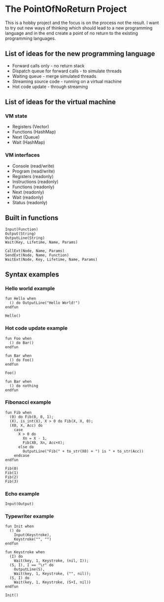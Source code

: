 # The PointOfNoReturn Project

This is a hobby project and the focus is on the process not the result. I want to try out new ways of thinking which should lead to a new programming language and in the end create a point of no return to the existing programming languages.

## List of ideas for the new programming language

* Forward calls only - no return stack
* Dispatch queue for forward calls - to simulate threads
* Waiting queue - merge simulated threads
* Streaming source code - running on a virtual machine
* Hot code update - through streaming

## List of ideas for the virtual machine

### VM state
* Registers (Vector)
* Functions (HashMap)
* Next (Queue)
* Wait (HashMap)

### VM interfaces
* Console (read/write)
* Program (read/write)
* Registers (readonly)
* Instructions (readonly)
* Functions (readonly)
* Next (readonly)
* Wait (readonly)
* Status (readonly)

## Built in functions
```
Input(Function)
Output(String)
OutputLine(String)
Wait(Key, Lifetime, Name, Params)

CallExt(Node, Name, Params)
SendExt(Node, Name, Function)
WaitExt(Node, Key, Lifetime, Name, Params)
```
## Syntax examples

### Hello world example
```
fun Hello when
  () do OutputLine("Hello World!")
endfun

Hello()
```
### Hot code update example
```
fun Foo when
  () do Bar()
endfun
    
fun Bar when 
  () do Foo()
endfun

Foo()

fun Bar when
  () do nothing
endfun
```
### Fibonacci example
```
fun Fib when
  (0) do Fib(0, 0, 1);
  (X), is_int(X), X > 0 do Fib(X, X, 0);
  (X0, X, Acc) do
    case
      X > 0 do
        Xn = X - 1,
        Fib(X0, Xn, Acc+X);
      else do
        OutputLine("Fib(" + to_str(X0) + ") is " + to_str(Acc))
    endcase
endfun

Fib(0)
Fib(1)
Fib(2)
Fib(3)
```
### Echo example
```
Input(Output)
``` 
### Typewriter example
```
fun Init when
  () do
    Input(Keystroke),
    Keystroke("", "")
endfun

fun Keystroke when
  (I) do
    Wait(key, 1, Keystroke, (nil, I));
  (S, I), I == "\r" do
    OutputLine(S),
    Wait(key, 1, Keystroke, ("", nil));
  (S, I) do
    Wait(key, 1, Keystroke, (S+I, nil))
endfun

Init()
```
